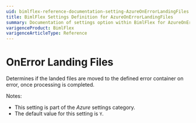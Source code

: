 ```yaml
---
uid: bimlflex-reference-documentation-setting-AzureOnErrorLandingFiles
title: BimlFlex Settings Definition for AzureOnErrorLandingFiles
summary: Documentation of settings option within BimlFlex for AzureOnErrorLandingFiles
varigenceProduct: BimlFlex
varigenceArticleType: Reference
---
```


# OnError Landing Files

Determines if the landed files are moved to the defined error container on error, once processing is completed.

Notes:

* This setting is part of the *Azure* settings category.
* The default value for this setting is `Y`.